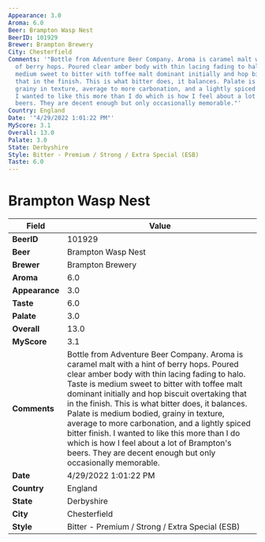 ```yaml
---
Appearance: 3.0
Aroma: 6.0
Beer: Brampton Wasp Nest
BeerID: 101929
Brewer: Brampton Brewery
City: Chesterfield
Comments: '"Bottle from Adventure Beer Company. Aroma is caramel malt with a hint
  of berry hops. Poured clear amber body with thin lacing fading to halo. Taste is
  medium sweet to bitter with toffee malt dominant initially and hop biscuit overtaking
  that in the finish. This is what bitter does, it balances. Palate is medium bodied,
  grainy in texture, average to more carbonation, and a lightly spiced bitter finish.
  I wanted to like this more than I do which is how I feel about a lot of Brampton''s
  beers. They are decent enough but only occasionally memorable."'
Country: England
Date: '"4/29/2022 1:01:22 PM"'
MyScore: 3.1
Overall: 13.0
Palate: 3.0
State: Derbyshire
Style: Bitter - Premium / Strong / Extra Special (ESB)
Taste: 6.0
---
```


# Brampton Wasp Nest

| Field         | Value |
|---------------|-------|
| **BeerID** | 101929 |
| **Beer** | Brampton Wasp Nest |
| **Brewer** | Brampton Brewery |
| **Aroma** | 6.0 |
| **Appearance** | 3.0 |
| **Taste** | 6.0 |
| **Palate** | 3.0 |
| **Overall** | 13.0 |
| **MyScore** | 3.1 |
| **Comments** | Bottle from Adventure Beer Company. Aroma is caramel malt with a hint of berry hops. Poured clear amber body with thin lacing fading to halo. Taste is medium sweet to bitter with toffee malt dominant initially and hop biscuit overtaking that in the finish. This is what bitter does, it balances. Palate is medium bodied, grainy in texture, average to more carbonation, and a lightly spiced bitter finish. I wanted to like this more than I do which is how I feel about a lot of Brampton's beers. They are decent enough but only occasionally memorable. |
| **Date** | 4/29/2022 1:01:22 PM |
| **Country** | England |
| **State** | Derbyshire |
| **City** | Chesterfield |
| **Style** | Bitter - Premium / Strong / Extra Special (ESB) |
